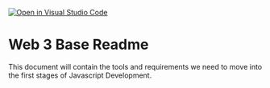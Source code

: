 [![Open in Visual Studio Code](https://classroom.github.com/assets/open-in-vscode-c66648af7eb3fe8bc4f294546bfd86ef473780cde1dea487d3c4ff354943c9ae.svg)](https://classroom.github.com/online_ide?assignment_repo_id=8809437&assignment_repo_type=AssignmentRepo)
# Web 3 Base Readme

This document will contain the tools and requirements we need to move into the first stages of Javascript Development.
